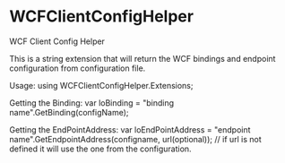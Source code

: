 # WCFClientConfigHelper
WCF Client Config Helper

This is a string extension that will return the WCF bindings and endpoint configuration from configuration file.

Usage: 
using WCFClientConfigHelper.Extensions;

Getting the Binding: 
var loBinding = "binding name".GetBinding(configName);

Getting the EndPointAddress: 
var loEndPointAddress = "endpoint name".GetEndpointAddress(configname, url(optional)); // if url is not defined it will use the one from the configuration.
